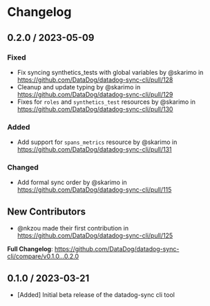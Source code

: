 # Changelog

## 0.2.0 / 2023-05-09

### Fixed
* Fix syncing synthetics_tests with global variables by @skarimo in https://github.com/DataDog/datadog-sync-cli/pull/128
* Cleanup and update typing by @skarimo in https://github.com/DataDog/datadog-sync-cli/pull/129
* Fixes for `roles` and `synthetics_test` resources by @skarimo in https://github.com/DataDog/datadog-sync-cli/pull/130
### Added
* Add support for `spans_metrics` resource by @skarimo in https://github.com/DataDog/datadog-sync-cli/pull/131
### Changed
* Add formal sync order by @skarimo in https://github.com/DataDog/datadog-sync-cli/pull/115

## New Contributors
* @nkzou made their first contribution in https://github.com/DataDog/datadog-sync-cli/pull/125

**Full Changelog**: https://github.com/DataDog/datadog-sync-cli/compare/v0.1.0...0.2.0

## 0.1.0 / 2023-03-21

* [Added] Initial beta release of the datadog-sync cli tool
